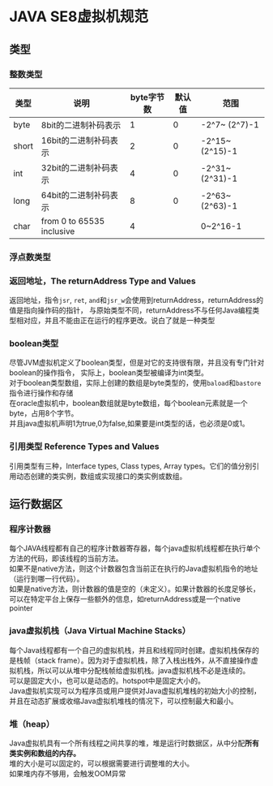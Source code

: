 # JAVA SE8虚拟机规范

## 类型
### 整数类型
   | 类型  | 说明                      | byte字节数 | 默认值 | 范围            |
   | ----- | ------------------------- | ---------- | ------ | --------------- |
   | byte  | 8bit的二进制补码表示      | 1          | 0      | -2^7~ (2^7)-1   |
   | short | 16bit的二进制补码表示     | 2          | 0      | -2^15~ (2^15)-1 |
   | int   | 32bit的二进制补码表示     | 4          | 0      | -2^31~ (2^31)-1 |
   | long  | 64bit的二进制补码表示     | 8          | 0      | -2^63~ (2^63)-1 |
   | char  | from 0 to 65535 inclusive | 4          |        | 0~2^16-1        |

### 浮点数类型



### 返回地址，The returnAddress Type and Values
返回地址，指令`jsr`, `ret`, `and`和`jsr_w`会使用到returnAddress，returnAddress的值是指向操作码的指针，
与原始类型不同，returnAddress不与任何Java编程类型相对应，并且不能由正在运行的程序更改。说白了就是一种类型


### boolean类型
尽管JVM虚拟机定义了boolean类型，但是对它的支持很有限，并且没有专门针对boolean的操作指令，
实际上，boolean类型被编译为int类型。  
对于boolean类型数组，实际上创建的数组是byte类型的，使用`baload`和`bastore`指令进行操作和存储  
在oracle虚拟机中，boolean数组就是byte数组，每个boolean元素就是一个byte，占用8个字节。  
并且java虚拟机声明1为true,0为false,如果要是int类型的话，也必须是0或1。


### 引用类型 Reference Types and Values
引用类型有三种，Interface types, Class types, Array types。它们的值分别引用动态创建的类实例，数组或实现接口的类实例或数组。


## 运行数据区

### 程序计数器
每个JAVA线程都有自己的程序计数器寄存器，每个java虚拟机线程都在执行单个方法的代码，即该线程的当前方法。  
如果不是native方法，则这个计数器包含当前正在执行的Java虚拟机指令的地址（运行到哪一行代码）。  
如果是native方法，则计数器的值是空的（未定义）。如果计数器的长度足够长，可以在特定平台上保存一些额外的信息，如returnAddress或是一个native pointer


### java虚拟机栈（Java Virtual Machine Stacks）
每个Java线程都有一个自己的虚拟机栈，并且和线程同时创建。虚拟机栈保存的是栈帧（stack frame）。因为对于虚拟机栈，除了入栈出栈外，从不直接操作虚拟机栈，所以可以从堆中分配栈帧给虚拟机栈。java虚拟机栈不必是连续的。  
可以是固定大小，也可以是动态的。hotspot中是固定大小的。  
Java虚拟机实现可以为程序员或用户提供对Java虚拟机堆栈的初始大小的控制，并且在动态扩展或收缩Java虚拟机堆栈的情况下，可以控制最大和最小。


### 堆（heap）
Java虚拟机具有一个所有线程之间共享的堆，堆是运行时数据区，从中分配**所有类实例和数组的内存。**  
堆的大小是可以固定的，可以根据需要进行调整堆的大小。  
如果堆内存不够用，会触发OOM异常

